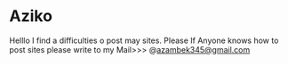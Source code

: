 # Aziko
Helllo I find a difficulties o post may sites. Please If Anyone knows how to post sites please write to my Mail>>> @azambek345@gmail.com
